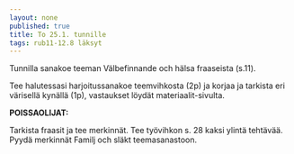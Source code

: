 ```yaml
---
layout: none
published: true
title: To 25.1. tunnille
tags: rub11-12.8 läksyt
---
```

Tunnilla sanakoe teeman Välbefinnande och hälsa fraaseista (s.11).

Tee halutessasi harjoitussanakoe teemvihkosta (2p) ja korjaa ja tarkista eri värisellä kynällä (1p), vastaukset löydät materiaalit-sivulta.

**POISSAOLIJAT:**

Tarkista fraasit ja tee merkinnät. Tee työvihkon s. 28 kaksi ylintä tehtävää. Pyydä merkinnät Familj och släkt teemasanastoon.




